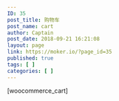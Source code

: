```yaml
---
ID: 35
post_title: 购物车
post_name: cart
author: Captain
post_date: 2018-09-21 16:21:08
layout: page
link: https://moker.io/?page_id=35
published: true
tags: [ ]
categories: [ ]
---
```

[woocommerce_cart]